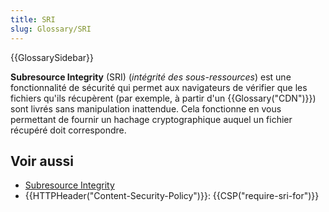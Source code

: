 ```yaml
---
title: SRI
slug: Glossary/SRI
---
```


{{GlossarySidebar}}

**Subresource Integrity** (SRI) (_intégrité des sous-ressources_) est une fonctionnalité de sécurité qui permet aux navigateurs de vérifier que les fichiers qu'ils récupèrent (par exemple, à partir d'un {{Glossary("CDN")}}) sont livrés sans manipulation inattendue. Cela fonctionne en vous permettant de fournir un hachage cryptographique auquel un fichier récupéré doit correspondre.

## Voir aussi

- [Subresource Integrity](/fr/docs/Web/Security/Subresource_Integrity)
- {{HTTPHeader("Content-Security-Policy")}}: {{CSP("require-sri-for")}}
